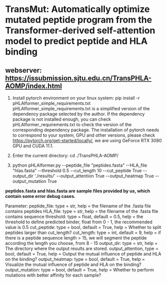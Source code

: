 # TransMut: Automatically optimize mutated peptide program from the Transformer-derived self-attention model to predict peptide and HLA binding
## webserver: https://issubmission.sjtu.edu.cn/TransPHLA-AOMP/index.html

1. Install pytorch environment on your linux system: 
pip install -r pHLAIformer_simple_requirements.txt
pHLAIformer_simple_requirements.txt is a simplified version of the dependency package selected by the author. If the dependency package is not installed enough, you can check pHLAIformer_requirements.txt to check the version of the corresponding dependency package. The installation of pytorch needs to correspond to your system, GPU and other versions, please check https://pytorch.org/get-started/locally/, we are using GeForce RTX 3080 GPU and CUDA 11.1.

2. Enter the current directory: cd ./TransPHLA-AOMP/

3. python pHLAIformer.py --peptide_file "peptides.fasta" --HLA_file "hlas.fasta" --threshold 0.5 --cut_length 10 --cut_peptide True --output_dir './results/' --output_attention True --output_heatmap True --output_mutation True

**peptides.fasta and hlas.fasta are sample files provided by us, which contain some error debug cases.**

Parameter:
peptide_file: type = str, help = the filename of the .fasta file contains peptides
HLA_file: type = str, help = the filename of the .fasta file contains sequence
threshold: type = float, default = 0.5, help = the threshold to define predicted binder, float from 0 - 1, the recommended value is 0.5
cut_peptide: type = bool, default = True, help = Whether to split peptides larger than cut_length?
cut_length: type = int, default = 9, help = if there is a peptide sequence length > 15, we will segment the peptide according the length you choose, from 8 - 15
output_dir: type = str, help = The directory where the output results are stored.
output_attention, type = bool, default = True, help = Output the mutual influence of peptide and HLA on the binding?
output_heatmap: type = bool, default = True, help = Visualize the mutual influence of peptide and HLA on the binding?
output_mutation: type = bool, default = True, help = Whether to perform mutations with better affinity for each sample?